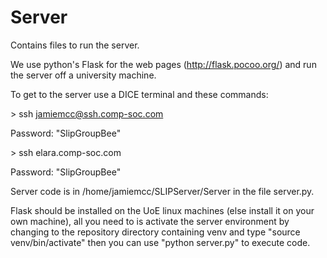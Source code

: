 # Server
Contains files to run the server.

We use python's Flask for the web pages (http://flask.pocoo.org/) and run the server off a university machine.

To get to the server use a DICE terminal and these commands:

\> ssh jamiemcc@ssh.comp-soc.com

Password: "SlipGroupBee"

\> ssh elara.comp-soc.com 

Password: "SlipGroupBee"

Server code is in  /home/jamiemcc/SLIPServer/Server in the file server.py.

Flask should be installed on the UoE linux machines (else install it on your own machine), all you need to is activate the server environment by changing to the repository directory containing venv and type "source venv/bin/activate" then you can use "python server.py" to execute code.
